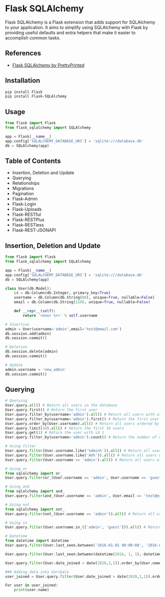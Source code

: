# Flask SQLAlchemy

Flask SQLAlchemy is a Flask extension that adds support for SQLAlchemy to your application. It aims to simplify using SQLAlchemy with Flask by providing useful defaults and extra helpers that make it easier to accomplish common tasks.

## References

- [Flask SQLAlchemy by PrettyPrinted](https://www.youtube.com/@prettyprinted)

## Installation

```bash
pip install Flask
pip install Flask-SQLAlchemy
```

## Usage

```python
from flask import Flask
from flask_sqlalchemy import SQLAlchemy

app = Flask(__name__)
app.config['SQLALCHEMY_DATABASE_URI'] = 'sqlite:///database.db'
db = SQLAlchemy(app)

```

## Table of Contents

- Insertion, Deletion and Update
- Querying
- Relationships
- Migrations
- Pagination
- Flask-Admin
- Flask-Login
- Flask-Uploads
- Flask-RESTful
- Flask-RESTPlus
- Flask-RESTless
- Flask-REST-JSONAPI

## Insertion, Deletion and Update

```python
from flask import Flask
from flask_sqlalchemy import SQLAlchemy

app = Flask(__name__)
app.config['SQLALCHEMY_DATABASE_URI'] = 'sqlite:///database.db'
db = SQLAlchemy(app)

class User(db.Model):
    id = db.Column(db.Integer, primary_key=True)
    username = db.Column(db.String(80), unique=True, nullable=False)
    email = db.Column(db.String(120), unique=True, nullable=False)

    def __repr__(self):
        return '<User %r>' % self.username

# Insertion
admin = User(username='admin',email='test@email.com')
db.session.add(admin)
db.session.commit()

# Deletion
db.session.delete(admin)
db.session.commit()

# Update
admin.username = 'new_admin'
db.session.commit()
```

## Querying

```python
# Querying
User.query.all() # Return all users in the database
User.query.first() # Return the first user
User.query.filter_by(username='admin').all() # Return all users with username 'admin'
User.query.filter_by(username='admin').first() # Return the first user with username 'admin'
User.query.order_by(User.username).all() # Return all users ordered by username
User.query.limit(10).all() # Return the first 10 users
User.query.get(1) # Return the user with id 1
User.query.filter_by(username='admin').count() # Return the number of users with username 'admin'

# Using filter
User.query.filter(User.username.like('%dmin%')).all() # Return all users with username containing 'dmin'
User.query.filter(User.username.like('Ad%')).all() # Return all users with username starting with 'Ad'
User.query.filter(User.username == 'admin').all() # Return all users with username 'admin'

# Using or
from sqlalchemy import or_
User.query.filter(or_(User.username == 'admin', User.username == 'guest')).all() # Return all users with username 'admin' or 'guest'

# Using and
from sqlalchemy import and_
User.query.filter(and_(User.username == 'admin', User.email == 'test@example.com')).all() # Return all users with username 'admin' and email 'test@example'

# Using not
from sqlalchemy import not_
User.query.filter(not_(User.username == 'admin')).all() # Return all users with username not equal to 'admin'

# Using in
User.query.filter(User.username.in_(['admin', 'guest'])).all() # Return all users with username in the list ['admin', 'guest']

# Datetime 
from datetime import datetime
User.query.filter(User.last_seen.between('2016-01-01 00:00:00', '2016-01-31 23:59:59')).all() # Return all users with last_seen between 2016-01-01 and 2016-01-31

User.query.filter(User.last_seen.between(datetime(2016, 1, 1), datetime(2016, 1, 31))).all() # Return all users with last_seen between 2016-01-01 and 2016-01-31

User.query.filter(User.date_joined > date(2020,1,1)).order_by(User.name.asc()).all() # Return all users with date_joined after 2020-01-01 ordered by name ascending

### Adding data into Varibale
user_joined = User.query.filter(User.date_joined > date(2020,1,1)).order_by(User.name.asc()).all()

For user in user_joined:
    print(user.name)
```

